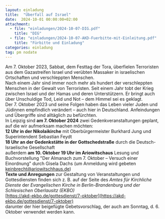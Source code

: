 ```yaml
---
layout: einladung
title:  "Überfall auf Israel"
date:  2024-10-01 00:00:00+02:00
attachment:
  - file: "einladungen/2024-10-07-DIG.pdf"
    title: "DIG"
  - file: "einladungen/2024-10-07-AKD-Fuerbitte-mit-Einleitung.pdf"
    title: "Fürbitte und Einladung"
categories: einladung
tag: pm nodate
---
```


Am 7. Oktober 2023, Sabbat, dem Festtag der Tora, überfielen Terroristen aus dem Gazastreifen Israel und verübten Massaker in israelischen Ortschaften und verschleppten Menschen.
<br>
Nach einem Jahr sind immer noch mehr als hundert der verschleppten Menschen in der Gewalt von Terroristen.
Seit einem Jahr tobt der Krieg zwischen Israel und der Hamas und deren Unterstützern.
Er bringt auch über Unschuldige Tod, Leid und Not – dem Himmel sei es geklagt.
<br>
Der 7. Oktober 2023 und seine Folgen haben das Leben vieler Juden und Jüdinnen empfindlich verändert – auch hier in Deutschland. Anfeindungen und Übergriffe sind alltäglich zu befürchten.
<br>
In Leipzig sind **am 7. Oktober 2024** zwei Gedenkveranstaltungen geplant, auf die wir aufmerksam machen möchten:
<br>
**12 Uhr in der Nikolaikirche** mit Oberbürgermeister Burkhard Jung und Superintendent Sebastian Feydt
<br>
**18 Uhr an der Gedenkstätte in der Gottschedstraße** durch die Deutsch-Israelische Gesellschaft
<br>
außerdem **am 10. Oktober 19 Uhr im Ariowitschaus** Lesung und Buchvorstellung "Der Almanach zum 7. Oktober – Versuch einer Einordnung" durch Gisela Dachs (um Anmeldung wird gebeten keinbrecht@ariowitschhaus.de)
<br>
**Texte und Anregungen** zur Gestaltung von Veranstaltungen und Gottesdiensten finden sich z. B. auf der Seite des *Amtes für Kirchliche Dienste* der *Evangelischen Kirche in Berlin-Brandenburg und der Schlesischen Oberlausitz (EKBO)*
<br>
[https://akd-ekbo.de/gottesdienst/7-oktober](https://akd-ekbo.de/gottesdienst/7-oktober)
<br>
darunter der hier beigefügte Gebetsvorschlag, der auch am Sonntag, d. 6. Oktober verwendet werden kann.
